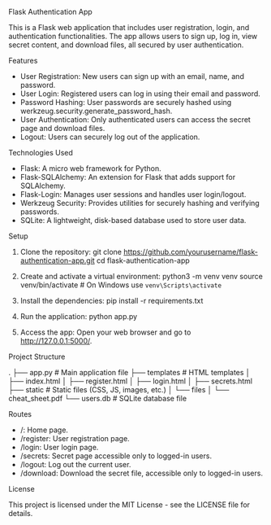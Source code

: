Flask Authentication App

This is a Flask web application that includes user registration, login, and authentication functionalities. The app allows users to sign up, log in, view secret content, and download files, all secured by user authentication.

Features

- User Registration: New users can sign up with an email, name, and password.
- User Login: Registered users can log in using their email and password.
- Password Hashing: User passwords are securely hashed using werkzeug.security.generate_password_hash.
- User Authentication: Only authenticated users can access the secret page and download files.
- Logout: Users can securely log out of the application.

Technologies Used

- Flask: A micro web framework for Python.
- Flask-SQLAlchemy: An extension for Flask that adds support for SQLAlchemy.
- Flask-Login: Manages user sessions and handles user login/logout.
- Werkzeug Security: Provides utilities for securely hashing and verifying passwords.
- SQLite: A lightweight, disk-based database used to store user data.

Setup

1. Clone the repository:
    git clone https://github.com/yourusername/flask-authentication-app.git
    cd flask-authentication-app

2. Create and activate a virtual environment:
    python3 -m venv venv
    source venv/bin/activate  # On Windows use `venv\Scripts\activate`

3. Install the dependencies:
    pip install -r requirements.txt

4. Run the application:
    python app.py

5. Access the app:
    Open your web browser and go to http://127.0.0.1:5000/.

Project Structure

.
├── app.py                  # Main application file
├── templates               # HTML templates
│   ├── index.html
│   ├── register.html
│   ├── login.html
│   ├── secrets.html
├── static                  # Static files (CSS, JS, images, etc.)
│   └── files
│       └── cheat_sheet.pdf
└── users.db                # SQLite database file

Routes

- /: Home page.
- /register: User registration page.
- /login: User login page.
- /secrets: Secret page accessible only to logged-in users.
- /logout: Log out the current user.
- /download: Download the secret file, accessible only to logged-in users.

License

This project is licensed under the MIT License - see the LICENSE file for details.
